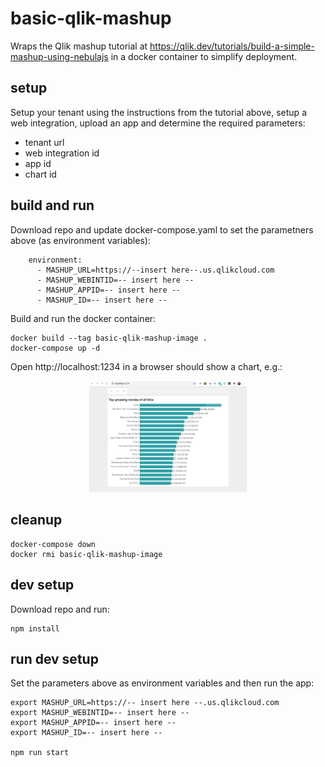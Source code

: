 # basic-qlik-mashup

Wraps the Qlik mashup tutorial at https://qlik.dev/tutorials/build-a-simple-mashup-using-nebulajs in a docker container to simplify deployment.

## setup
Setup your tenant using the instructions from the tutorial above, setup a web integration, upload an app and determine the required parameters:
- tenant url
- web integration id
- app id
- chart id

## build and run
Download repo and update docker-compose.yaml to set the parametners above (as environment variables):
```
    environment:
      - MASHUP_URL=https://--insert here--.us.qlikcloud.com
      - MASHUP_WEBINTID=-- insert here -- 
      - MASHUP_APPID=-- insert here --
      - MASHUP_ID=-- insert here --
```

Build and run the docker container:
```
docker build --tag basic-qlik-mashup-image .
docker-compose up -d
```

Open http://localhost:1234 in a browser should show a chart, e.g.:

<p  align="center">
    <img src="./images/mashup.png" alt="Basic Qlik Mashup" width="50%" height="50%"/>
</p>


## cleanup
```
docker-compose down
docker rmi basic-qlik-mashup-image
```

## dev setup
Download repo and run:
```
npm install
```

## run dev setup
Set the parameters above as environment variables and then run the app:
```
export MASHUP_URL=https://-- insert here --.us.qlikcloud.com
export MASHUP_WEBINTID=-- insert here -- 
export MASHUP_APPID=-- insert here --
export MASHUP_ID=-- insert here --

npm run start
```

